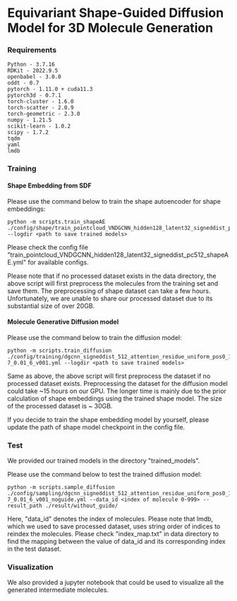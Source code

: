 # Equivariant Shape-Guided Diffusion Model for 3D Molecule Generation

### Requirements
```
Python - 3.7.16
RDKit - 2022.9.5
openbabel - 3.0.0
oddt - 0.7
pytorch - 1.11.0 + cuda11.3
pytorch3d - 0.7.1
torch-cluster - 1.6.0
torch-scatter - 2.0.9
torch-geometric - 2.3.0
numpy - 1.21.5
scikit-learn - 1.0.2
scipy - 1.7.2
tqdm
yaml
lmdb
```

### Training

#### Shape Embedding from SDF
Please use the command below to train the shape autoencoder for shape embeddings:
```
python -m scripts.train_shapeAE ./config/shape/train_pointcloud_VNDGCNN_hidden128_latent32_signeddist_pc512_shapeAE.yml --logdir <path to save trained models>
```
Please check the config file "train_pointcloud_VNDGCNN_hidden128_latent32_signeddist_pc512_shapeAE.yml" for available configs.

Please note that if no processed dataset exists in the data directory, the above script will first preprocess the molecules from the training set and save them. The preprocessing of shape dataset can take a few hours. Unfortunately, we are unable to share our processed dataset due to its substantial size of over 20GB.


#### Molecule Generative Diffusion model

Please use the command below to train the diffusion model:
```
python -m scripts.train_diffusion ./config/training/dgcnn_signeddist_512_attention_residue_uniform_pos0_10_pos1.e-7_0.01_6_v001.yml --logdir <path to save trained models>
```
Same as above, the above script will first preprocess the dataset if no processed dataset exists. Preprocessing the dataset for the diffusion model could take ~15 hours on our GPU. The longer time is mainly due to the prior calculation of shape embeddings using the trained shape model. The size of the processed dataset is ~ 30GB.

If you decide to train the shape embedding model by yourself, please update the path of shape model checkpoint in the config file.


### Test

We provided our trained models in the directory "trained_models".

Please use the command below to test the trained diffusion model:
```
python -m scripts.sample_diffusion ./config/sampling/dgcnn_signeddist_512_attention_residue_uniform_pos0_10_pos1.e-7_0.01_6_v001_noguide.yml --data_id <index of molecule 0-999> --result_path ./result/without_guide/
```
Here, "data_id" denotes the index of molecules. Please note that lmdb, which we used to save processed dataset, uses string order of indices to reindex the molecules. Please check "index_map.txt" in data directory to find the mapping between the value of data_id and its corresponding index in the test dataset.

### Visualization

We also provided a jupyter notebook that could be used to visualize all the generated intermediate molecules.
